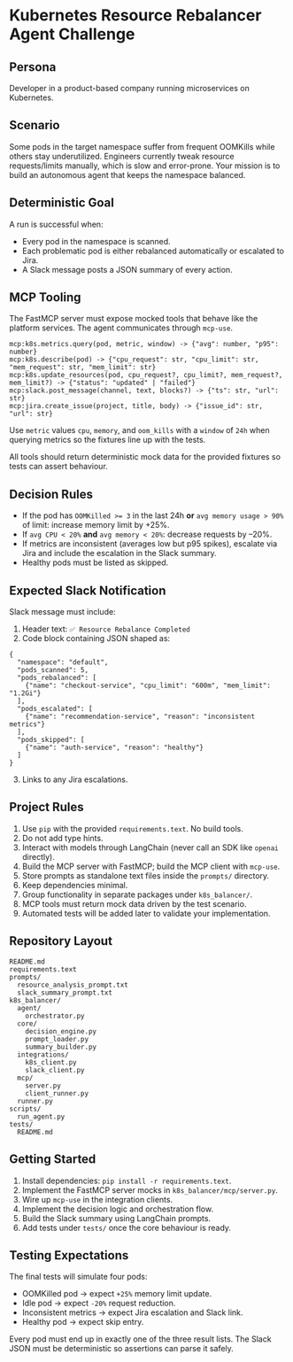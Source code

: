 # Kubernetes Resource Rebalancer Agent Challenge

## Persona
Developer in a product-based company running microservices on Kubernetes.

## Scenario
Some pods in the target namespace suffer from frequent OOMKills while others stay underutilized. Engineers currently tweak resource requests/limits manually, which is slow and error-prone. Your mission is to build an autonomous agent that keeps the namespace balanced.

## Deterministic Goal
A run is successful when:
- Every pod in the namespace is scanned.
- Each problematic pod is either rebalanced automatically or escalated to Jira.
- A Slack message posts a JSON summary of every action.

## MCP Tooling
The FastMCP server must expose mocked tools that behave like the platform services. The agent communicates through `mcp-use`.

```
mcp:k8s.metrics.query(pod, metric, window) -> {"avg": number, "p95": number}
mcp:k8s.describe(pod) -> {"cpu_request": str, "cpu_limit": str, "mem_request": str, "mem_limit": str}
mcp:k8s.update_resources(pod, cpu_request?, cpu_limit?, mem_request?, mem_limit?) -> {"status": "updated" | "failed"}
mcp:slack.post_message(channel, text, blocks?) -> {"ts": str, "url": str}
mcp:jira.create_issue(project, title, body) -> {"issue_id": str, "url": str}
```

Use `metric` values `cpu`, `memory`, and `oom_kills` with a `window` of `24h` when querying metrics so the fixtures line up with the tests.

All tools should return deterministic mock data for the provided fixtures so tests can assert behaviour.

## Decision Rules
- If the pod has `OOMKilled >= 3` in the last 24h **or** `avg memory usage > 90%` of limit: increase memory limit by +25%.
- If `avg CPU < 20%` **and** `avg memory < 20%`: decrease requests by –20%.
- If metrics are inconsistent (averages low but p95 spikes), escalate via Jira and include the escalation in the Slack summary.
- Healthy pods must be listed as skipped.

## Expected Slack Notification
Slack message must include:
1. Header text: `✅ Resource Rebalance Completed`
2. Code block containing JSON shaped as:
```
{
  "namespace": "default",
  "pods_scanned": 5,
  "pods_rebalanced": [
    {"name": "checkout-service", "cpu_limit": "600m", "mem_limit": "1.2Gi"}
  ],
  "pods_escalated": [
    {"name": "recommendation-service", "reason": "inconsistent metrics"}
  ],
  "pods_skipped": [
    {"name": "auth-service", "reason": "healthy"}
  ]
}
```
3. Links to any Jira escalations.

## Project Rules
1. Use `pip` with the provided `requirements.text`. No build tools.
2. Do not add type hints.
3. Interact with models through LangChain (never call an SDK like `openai` directly).
4. Build the MCP server with FastMCP; build the MCP client with `mcp-use`.
5. Store prompts as standalone text files inside the `prompts/` directory.
6. Keep dependencies minimal.
7. Group functionality in separate packages under `k8s_balancer/`.
8. MCP tools must return mock data driven by the test scenario.
9. Automated tests will be added later to validate your implementation.

## Repository Layout
```
README.md
requirements.text
prompts/
  resource_analysis_prompt.txt
  slack_summary_prompt.txt
k8s_balancer/
  agent/
    orchestrator.py
  core/
    decision_engine.py
    prompt_loader.py
    summary_builder.py
  integrations/
    k8s_client.py
    slack_client.py
  mcp/
    server.py
    client_runner.py
  runner.py
scripts/
  run_agent.py
tests/
  README.md
```

## Getting Started
1. Install dependencies: `pip install -r requirements.text`.
2. Implement the FastMCP server mocks in `k8s_balancer/mcp/server.py`.
3. Wire up `mcp-use` in the integration clients.
4. Implement the decision logic and orchestration flow.
5. Build the Slack summary using LangChain prompts.
6. Add tests under `tests/` once the core behaviour is ready.

## Testing Expectations
The final tests will simulate four pods:
- OOMKilled pod -> expect `+25%` memory limit update.
- Idle pod -> expect `-20%` request reduction.
- Inconsistent metrics -> expect Jira escalation and Slack link.
- Healthy pod -> expect skip entry.

Every pod must end up in exactly one of the three result lists. The Slack JSON must be deterministic so assertions can parse it safely.
